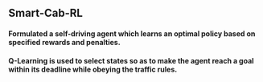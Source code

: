 ## Smart-Cab-RL

#### Formulated a self-driving agent which learns an optimal policy based on specified rewards and penalties.
#### Q-Learning is used to select states so as to make the agent reach a goal within its deadline while obeying the traffic rules.
